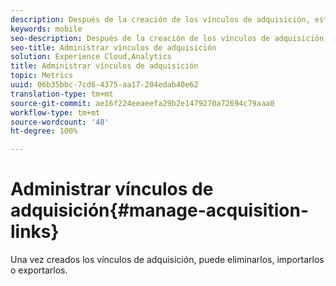 ```yaml
---
description: Después de la creación de los vínculos de adquisición, estos se pueden eliminar, importar y exportar.
keywords: mobile
seo-description: Después de la creación de los vínculos de adquisición, estos se pueden eliminar, importar y exportar.
seo-title: Administrar vínculos de adquisición
solution: Experience Cloud,Analytics
title: Administrar vínculos de adquisición
topic: Metrics
uuid: 06b35bbc-7cd6-4375-aa17-204edab40e62
translation-type: tm+mt
source-git-commit: ae16f224eeaeefa29b2e1479270a72694c79aaa0
workflow-type: tm+mt
source-wordcount: '48'
ht-degree: 100%

---
```



# Administrar vínculos de adquisición{#manage-acquisition-links}

Una vez creados los vínculos de adquisición, puede eliminarlos, importarlos o exportarlos.